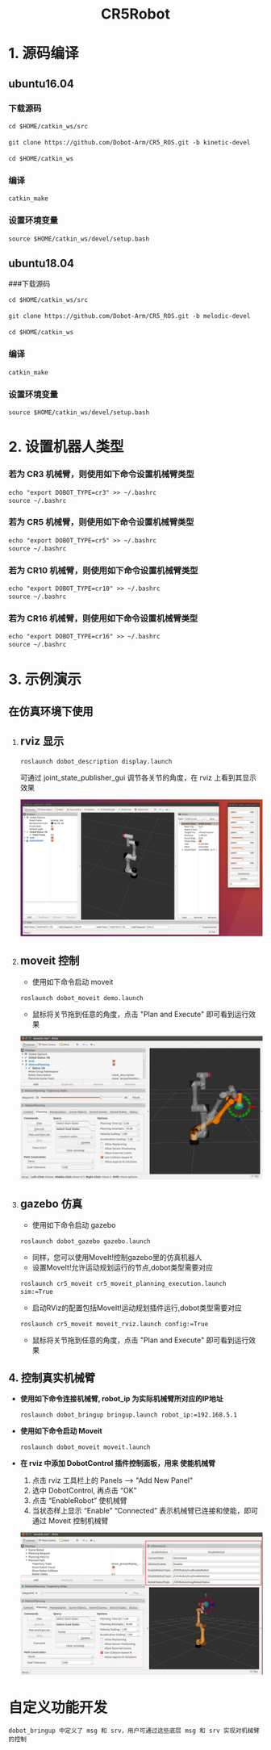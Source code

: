 # <center>CR5Robot</center>

# 1. 源码编译
## ubuntu16.04
### 下载源码
```
cd $HOME/catkin_ws/src

git clone https://github.com/Dobot-Arm/CR5_ROS.git -b kinetic-devel

cd $HOME/catkin_ws
```
### 编译
```
catkin_make
```
### 设置环境变量
```
source $HOME/catkin_ws/devel/setup.bash
```

## ubuntu18.04
###下载源码
```
cd $HOME/catkin_ws/src

git clone https://github.com/Dobot-Arm/CR5_ROS.git -b melodic-devel

cd $HOME/catkin_ws
```
### 编译
```
catkin_make
```
### 设置环境变量
```
source $HOME/catkin_ws/devel/setup.bash
```

# 2. 设置机器人类型
### 若为 CR3 机械臂，则使用如下命令设置机械臂类型
```
echo "export DOBOT_TYPE=cr3" >> ~/.bashrc
source ~/.bashrc
```
### 若为 CR5 机械臂，则使用如下命令设置机械臂类型
```
echo "export DOBOT_TYPE=cr5" >> ~/.bashrc
source ~/.bashrc
```
### 若为 CR10 机械臂，则使用如下命令设置机械臂类型
```
echo "export DOBOT_TYPE=cr10" >> ~/.bashrc
source ~/.bashrc
```
### 若为 CR16 机械臂，则使用如下命令设置机械臂类型
```
echo "export DOBOT_TYPE=cr16" >> ~/.bashrc
source ~/.bashrc
```
# 3. 示例演示

## 在仿真环境下使用

1. ## rviz 显示

    ```
    roslaunch dobot_description display.launch
    ```

    可通过 joint_state_publisher_gui 调节各关节的角度，在 rviz 上看到其显示效果

    ![rviz显示](./rviz.jpg)


2. ## moveit 控制
    * 使用如下命令启动 moveit
    ```
    roslaunch dobot_moveit demo.launch
    ```
    * 鼠标将关节拖到任意的角度，点击 "Plan and Execute" 即可看到运行效果

    ![moveit显示](./moveit.gif)

3. ## gazebo 仿真
    * 使用如下命令启动 gazebo
    ```
    roslaunch dobot_gazebo gazebo.launch 
    ```
    * 同样，您可以使用MoveIt!控制gazebo里的仿真机器人
    * 设置MoveIt!允许运动规划运行的节点,dobot类型需要对应 
    ```
    roslaunch cr5_moveit cr5_moveit_planning_execution.launch  sim:=True
    ```
    * 启动RViz的配置包括MoveIt!运动规划插件运行,dobot类型需要对应 
    ```
    roslaunch cr5_moveit moveit_rviz.launch config:=True
    ```
    * 鼠标将关节拖到任意的角度，点击 "Plan and Execute" 即可看到运行效果

## 4. 控制真实机械臂

* **使用如下命令连接机械臂, robot_ip 为实际机械臂所对应的IP地址**
    ```
    roslaunch dobot_bringup bringup.launch robot_ip:=192.168.5.1
    ```

* **使用如下命令启动 Moveit**
    ```
    roslaunch dobot_moveit moveit.launch
    ```

* **在 rviz 中添加 DobotControl 插件控制面板，用来 使能机械臂**
    1. 点击 rviz 工具栏上的 Panels --> "Add New Panel"
    2. 选中 DobotControl, 再点击 “OK”
    3. 点击 “EnableRobot” 使机械臂
    4. 当状态样上显示 “Enable” “Connected” 表示机械臂已连接和使能，即可通过 Moveit 控制机械臂

    ![DobotControl](./cr5control.jpg)


# 自定义功能开发

    dobot_bringup 中定义了 msg 和 srv，用户可通过这些底层 msg 和 srv 实现对机械臂的控制

